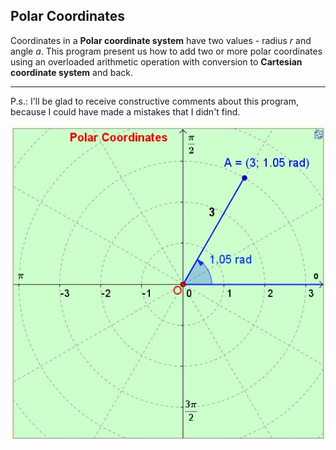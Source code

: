 Polar Coordinates
---
Coordinates in a **Polar coordinate system** have two values - radius *r* and angle *a*. This program present us how to add two or more polar coordinates using an overloaded arithmetic operation with conversion to **Cartesian coordinate system** and back. 

---

P.s.: I'll be glad to receive constructive comments about this program, because I could have made a mistakes that I didn't find.

![pc](pc.jpg)
